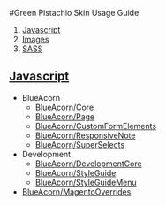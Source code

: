 #Green Pistachio Skin Usage Guide

1. [Javascript](#javascript)
2. [Images](#images)
3. [SASS](#sass)

## [Javascript](id:javascript)

* BlueAcorn
	* [BlueAcorn/Core](skin/frontend/blueacorn/gp/js/blueacorn/USAGE-BLUEACORN-CORE.MD)
	* [BlueAcorn/Page](skin/frontend/blueacorn/gp/js/blueacorn/USAGE-BLUEACORN-PAGE.MD)
	* [BlueAcorn/CustomFormElements](skin/frontend/blueacorn/gp/js/blueacorn/USAGE-BLUEACORN-CUSTOM-FORM-ELEMENTS.MD)
	* [BlueAcorn/ResponsiveNote](skin/frontend/blueacorn/gp/js/blueacorn/USAGE-BLUEACORN-RESPONSIVENOTE.MD)
	* [BlueAcorn/SuperSelects](https://github.com/BlueAcornInc/gp-super-selects)
* Development
	* [BlueAcorn/DevelopmentCore](skin/frontend/blueacorn/gp/js/development/USAGE-BLUEACORN-DEVELOPMENT-CORE.MD)
	* [BlueAcorn/StyleGuide](skin/frontend/blueacorn/gp/js/development/USAGE-BLUEACORN-STYLEGUIDE.MD)
	* [BlueAcorn/StyleGuideMenu](skin/frontend/blueacorn/gp/js/development/USAGE-BLUEACORN-STYLEGUIDE-MENU.MD)
* [BlueAcorn/MagentoOverrides](skin/frontend/blueacorn/gp/js/USAGE-MAGENTO-OVERRIDES.MD)

